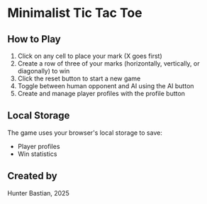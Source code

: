 # Minimalist Tic Tac Toe

## How to Play

1. Click on any cell to place your mark (X goes first)
2. Create a row of three of your marks (horizontally, vertically, or diagonally) to win
3. Click the reset button to start a new game
4. Toggle between human opponent and AI using the AI button
5. Create and manage player profiles with the profile button

## Local Storage

The game uses your browser's local storage to save:
- Player profiles
- Win statistics

## Created by

Hunter Bastian, 2025 